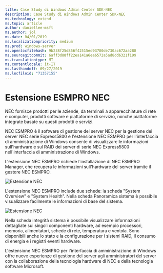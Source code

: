 ```yaml
---
title: Case Study di Windows Admin Center SDK-NEC
description: Case Study di Windows Admin Center SDK-NEC
ms.technology: extend
ms.topic: article
author: daniellee-msft
ms.author: jol
ms.date: 04/01/2019
ms.localizationpriority: medium
ms.prod: windows-server
ms.openlocfilehash: 9b238f25d856f42515ed93780de730ac672aa288
ms.sourcegitcommit: 6aff3d88ff22ea141a6ea6572a5ad8dd6321f199
ms.translationtype: MT
ms.contentlocale: it-IT
ms.lasthandoff: 09/27/2019
ms.locfileid: "71357155"
---
```

# <a name="nec-esmpro-extension"></a>Estensione ESMPRO NEC

NEC fornisce prodotti per le aziende, da terminali a apparecchiature di rete e computer, prodotti software e piattaforme di servizio, nonché piattaforme integrate basate su questi prodotti e servizi.

NEC ESMPRO è il software di gestione del server NEC per la gestione dei server NEC serie Express5800 e l'estensione NEC ESMPRO per l'interfaccia di amministrazione di Windows consente di visualizzare le informazioni sull'hardware e sul RAID dei server di serie NEC Express5800 nell'interfaccia di amministrazione di Windows.

L'estensione NEC ESMPRO richiede l'installazione di NEC ESMPRO Manager, che recupera le informazioni sull'hardware del server tramite il gestore NEC ESMPRO.

![Estensione NEC](../../media/extend-case-study-nec/nec-1.png)

L'estensione NEC ESMPRO include due schede: la scheda "System Overview" e "System Health". Nella scheda Panoramica sistema è possibile visualizzare facilmente le informazioni di base del sistema.

![Estensione NEC](../../media/extend-case-study-nec/nec-2.png)

Nella scheda integrità sistema è possibile visualizzare informazioni dettagliate sui singoli componenti hardware, ad esempio processori, memoria, alimentatori, schede di rete, temperatura e ventola. Sono disponibili anche lo stato e la configurazione per i sistemi RAID, il consumo di energia e i registri eventi hardware.

L'estensione NEC ESMPRO per l'interfaccia di amministrazione di Windows offre nuove esperienze di gestione del server agli amministratori del server con la collaborazione della tecnologia hardware di NEC e della tecnologia software Microsoft.
